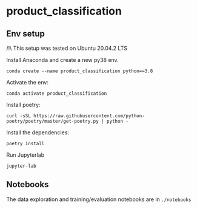 # product_classification

## Env setup

/!\ This setup was tested on Ubuntu 20.04.2 LTS

Install Anaconda and create a new py38 env.

```shell
conda create --name product_classification python==3.8
```

Activate the env:

```shell
conda activate product_classification
```

Install poetry:

```shell
curl -sSL https://raw.githubusercontent.com/python-poetry/poetry/master/get-poetry.py | python -
```

Install the dependencies:

```shell
poetry install
```

Run Jupyterlab

```shell
jupyter-lab
```

## Notebooks

The data exploration and training/evaluation notebooks are in `./notebooks`